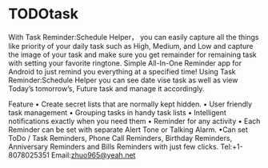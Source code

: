 # TODOtask
With Task Reminder:Schedule Helper， you can easily capture all the things like priority of your daily task such as High, Medium, and Low and capture the image of your task and make sure you get remainder for remaining task with setting your favorite ringtone.
Simple All-In-One Reminder app for Android to just remind you everything at a specified time!
Using Task Reminder:Schedule Helper you can see date vise task as well as view Today’s tomorrow’s, Future task and manage it accordingly.


Feature
• Create secret lists that are normally kept hidden. 
• User friendly task management 
• Grouping tasks in handy task lists 
• Intelligent notifications exactly when you need them 
• Reminder for any activity 
• Each Reminder can be set with separate Alert Tone or Talking Alarm. 
•Can set ToDo / Task Reminders, Phone Call Reminders, Birthday Reminders, Anniversary Reminders and Bills Reminders with just few clicks.
Tel:+1-8078025351
Email:zhuo965@yeah.net

